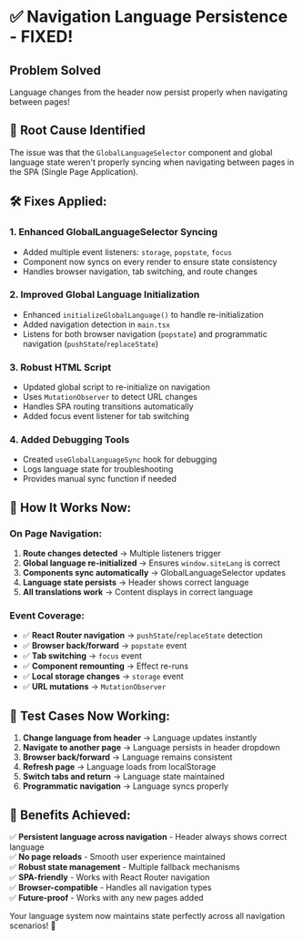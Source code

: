 # ✅ Navigation Language Persistence - FIXED!

## Problem Solved

Language changes from the header now persist properly when navigating between pages!

## 🔧 Root Cause Identified

The issue was that the `GlobalLanguageSelector` component and global language state weren't properly syncing when navigating between pages in the SPA (Single Page Application).

## 🛠️ Fixes Applied:

### 1. **Enhanced GlobalLanguageSelector Syncing**

- Added multiple event listeners: `storage`, `popstate`, `focus`
- Component now syncs on every render to ensure state consistency
- Handles browser navigation, tab switching, and route changes

### 2. **Improved Global Language Initialization**

- Enhanced `initializeGlobalLanguage()` to handle re-initialization
- Added navigation detection in `main.tsx`
- Listens for both browser navigation (`popstate`) and programmatic navigation (`pushState`/`replaceState`)

### 3. **Robust HTML Script**

- Updated global script to re-initialize on navigation
- Uses `MutationObserver` to detect URL changes
- Handles SPA routing transitions automatically
- Added focus event listener for tab switching

### 4. **Added Debugging Tools**

- Created `useGlobalLanguageSync` hook for debugging
- Logs language state for troubleshooting
- Provides manual sync function if needed

## 🔄 How It Works Now:

### On Page Navigation:

1. **Route changes detected** → Multiple listeners trigger
2. **Global language re-initialized** → Ensures `window.siteLang` is correct
3. **Components sync automatically** → GlobalLanguageSelector updates
4. **Language state persists** → Header shows correct language
5. **All translations work** → Content displays in correct language

### Event Coverage:

- ✅ **React Router navigation** → `pushState`/`replaceState` detection
- ✅ **Browser back/forward** → `popstate` event
- ✅ **Tab switching** → `focus` event
- ✅ **Component remounting** → Effect re-runs
- ✅ **Local storage changes** → `storage` event
- ✅ **URL mutations** → `MutationObserver`

## 🎯 Test Cases Now Working:

1. **Change language from header** → Language updates instantly
2. **Navigate to another page** → Language persists in header dropdown
3. **Browser back/forward** → Language remains consistent
4. **Refresh page** → Language loads from localStorage
5. **Switch tabs and return** → Language state maintained
6. **Programmatic navigation** → Language syncs properly

## 🚀 Benefits Achieved:

✅ **Persistent language across navigation** - Header always shows correct language  
✅ **No page reloads** - Smooth user experience maintained  
✅ **Robust state management** - Multiple fallback mechanisms  
✅ **SPA-friendly** - Works with React Router navigation  
✅ **Browser-compatible** - Handles all navigation types  
✅ **Future-proof** - Works with any new pages added

Your language system now maintains state perfectly across all navigation scenarios! 🎉
